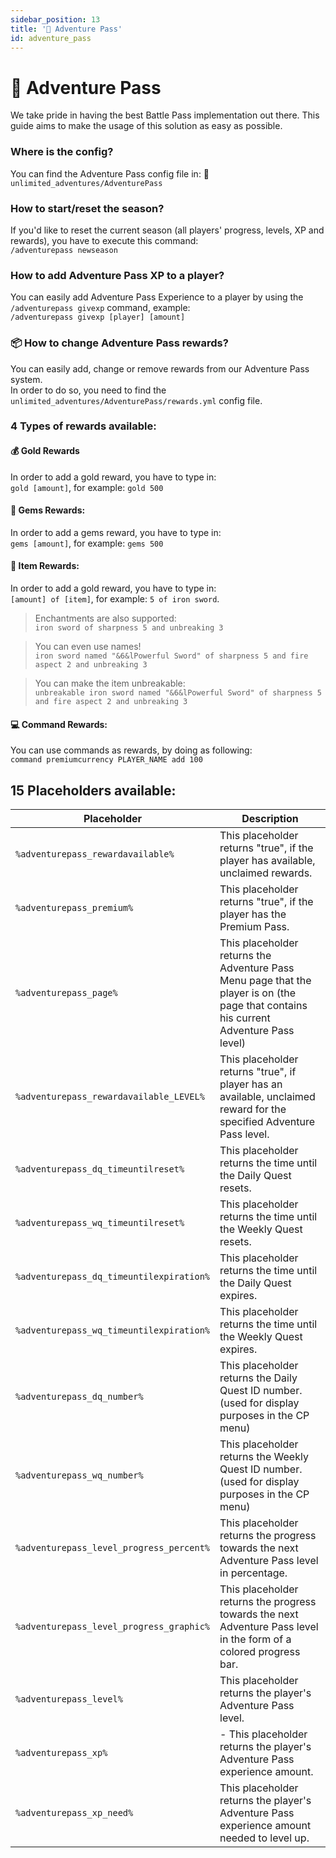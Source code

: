 ```yaml
---
sidebar_position: 13
title: '🎯 Adventure Pass'
id: adventure_pass
---
```






# :dart: **Adventure Pass**

We take pride in having the best Battle Pass implementation out there.
This guide aims to make the usage of this solution as easy as possible.


### Where is the config?
You can find the Adventure Pass config file in:
📁`unlimited_adventures/AdventurePass`

### How to start/reset the season?

If you'd like to reset the current season (all players' progress, levels, XP and rewards), you have to execute this command:\
`/adventurepass newseason`


### How to add Adventure Pass XP to a player?

You can easily add Adventure Pass Experience to a player by using the `/adventurepass givexp` command, example:\
`/adventurepass givexp [player] [amount]`



### :package: How to change Adventure Pass rewards?

You can easily add, change or remove rewards from our Adventure Pass system.\
In order to do so, you need to find the `unlimited_adventures/AdventurePass/rewards.yml` config file.



### 4 Types of rewards available:

#### :moneybag: Gold Rewards
In order to add a gold reward, you have to type in:\
`gold [amount]`, for example: `gold 500`

#### :gem: Gems Rewards:
In order to add a gems reward, you have to type in:\
`gems [amount]`, for example: `gems 500`


#### :hammer: Item Rewards:
In order to add a gold reward, you have to type in:\
`[amount] of [item]`, for example: `5 of iron sword`.

> Enchantments are also supported:\
`iron sword of sharpness 5 and unbreaking 3`

> You can even use names!\
`iron sword named "&6&lPowerful Sword" of sharpness 5 and fire aspect 2 and unbreaking 3`

> You can make the item unbreakable:\
`unbreakable iron sword named "&6&lPowerful Sword" of sharpness 5 and fire aspect 2 and unbreaking 3`


#### :computer: Command Rewards:
You can use commands as rewards, by doing as following:\
`command premiumcurrency PLAYER_NAME add 100`




## 15 Placeholders available:

| Placeholder | Description |
| - | - |
| `%adventurepass_rewardavailable%` | This placeholder returns "true", if the player has available, unclaimed rewards. |
| `%adventurepass_premium%` | This placeholder returns "true", if the player has the Premium Pass. |
| `%adventurepass_page%` | This placeholder returns the Adventure Pass Menu page that the player is on (the page that contains his current Adventure Pass level) |
| `%adventurepass_rewardavailable_LEVEL%` | This placeholder returns "true", if player has an available, unclaimed reward for the specified Adventure Pass level. |
| `%adventurepass_dq_timeuntilreset%` | This placeholder returns the time until the Daily Quest resets. |
| `%adventurepass_wq_timeuntilreset%` | This placeholder returns the time until the Weekly Quest resets. |
| `%adventurepass_dq_timeuntilexpiration%` | This placeholder returns the time until the Daily Quest expires. |
| `%adventurepass_wq_timeuntilexpiration%` | This placeholder returns the time until the Weekly Quest expires. |
| `%adventurepass_dq_number%` | This placeholder returns the Daily Quest ID number. (used for display purposes in the CP menu) |
| `%adventurepass_wq_number%` | This placeholder returns the Weekly Quest ID number. (used for display purposes in the CP menu) |
| `%adventurepass_level_progress_percent%` | This placeholder returns the progress towards the next Adventure Pass level in percentage. |
| `%adventurepass_level_progress_graphic%` | This placeholder returns the progress towards the next Adventure Pass level in the form of a colored progress bar. |
| `%adventurepass_level%` | This placeholder returns the player's Adventure Pass level. |
| `%adventurepass_xp%` |- This placeholder returns the player's Adventure Pass experience amount. |
| `%adventurepass_xp_need%` | This placeholder returns the player's Adventure Pass experience amount needed to level up. |
